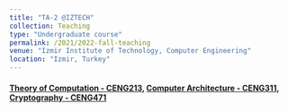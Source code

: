 ```yaml
---
title: "TA-2 @IZTECH"
collection: Teaching
type: "Undergraduate course"
permalink: /2021/2022-fall-teaching
venue: "Izmir Institute of Technology, Computer Engineering"
location: "Izmir, Turkey"
---
```


#### [Theory of Computation - CENG213](https://ceng.iyte.edu.tr/courses/ceng-213/), [Computer Architecture - CENG311](https://ceng.iyte.edu.tr/courses/ceng-311/), [Cryptography - CENG471](https://ceng.iyte.edu.tr/courses/ceng-471/)



